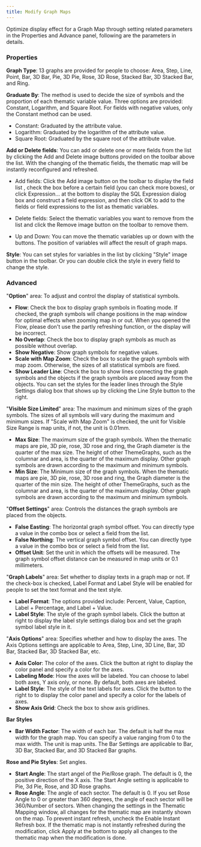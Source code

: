 ```yaml
---
title: Modify Graph Maps
---
```



Optimize display effect for a Graph Map through setting related parameters in the Properties and Advance panel, following are the parameters in details.

### Properties


**Graph Type**: 13 graphs are provided for people to choose: Area, Step, Line, Point, Bar, 3D Bar, Pie, 3D Pie, Rose, 3D Rose, Stacked Bar, 3D Stacked Bar, and Ring.
 
**Graduate By**: The method is used to decide the size of symbols and the proportion of each thematic variable value. Three options are provided: Constant, Logarithm, and Square Root. For fields with negative values, only the Constant method can be used.
- Constant: Graduated by the attribute value.
- Logarithm: Graduated by the logarithm of the attribute value.
- Square Root: Graduated by the square root of the attribute value. 

**Add or Delete fields**: You can add or delete one or more fields from the list by clicking the Add and Delete image buttons provided on the toolbar above the list. With the changing of the thematic fields, the thematic map will be instantly reconfigured and refreshed.
- Add fields: Click the Add image button on the toolbar to display the field list , check the box before a certain field (you can check more boxes), or click Expression... at the bottom to display the SQL Expression dialog box and construct a field expression, and then click OK to add to the fields or field expressions to the list as thematic variables.

- Delete fields: Select the thematic variables you want to remove from the list and click the Remove image button on the toolbar to remove them.
- Up and Down:  You can move the thematic variables up or down with the buttons. The position of variables will affect the result of graph maps.

**Style**: You can set styles for variables in the list by clicking "Style" image button in the toolbar. Or you can double click the style in every field to change the style.


### Advanced


 "**Option**" area: To adjust and control the display of statistical symbols.
 
 - **Flow**: Check the box to display graph symbols in floating mode. If checked, the graph symbols will change positions in the map window for optimal effects when zooming map in or out. When you opened the Flow, please don't use the partly refreshing function, or the display will be incorrect.
 - **No Overlap**: Check the box to display graph symbols as much as possible without overlap.
 - **Show Negative**: Show graph symbols for negative values.
 - **Scale with Map Zoom**:  Check the box to scale the graph symbols with map zoom. Otherwise, the sizes of all statistical symbols are fixed.
 - **Show Leader Line**: Check the box to show lines connecting the graph symbols and the objects if the graph symbols are placed away from the objects. You can set the styles for the leader lines through the Style Settings dialog box that shows up by clicking the Line Style button to the right.

 "**Visible Size Limited**" area: The maximum and minimum sizes of the graph symbols. The sizes of all symbols will vary during the maximum and minimum sizes. If "Scale with Map Zoom" is checked, the unit for Visible Size Range is map units, if not, the unit is 0.01mm. 

- **Max Size**: The maximum size of the graph symbols. When the thematic maps are pie, 3D pie, rose, 3D rose and ring, the Graph diameter is the quarter of the max size. The height of other ThemeGraphs, such as the columnar and area, is the quarter of the maximum display. Other graph symbols are drawn according to the maximum and minimum symbols.
- **Min Size**: The Minimum size of the graph symbols. When the thematic maps are pie, 3D pie, rose, 3D rose and ring, the Graph diameter is the quarter of the min size. The height of other ThemeGraphs, such as the columnar and area, is the quarter of the maximum display. Other graph symbols are drawn according to the maximum and minimum symbols.

 "**Offset Settings**" area: Controls the distances the graph symbols are placed from the objects.

- **False Easting**:  The horizontal graph symbol offset. You can directly type a value in the combo box or select a field from the list.
- **False Northing**: The vertical graph symbol offset. You can directly type a value in the combo box or select a field from the list.
- **Offset Unit**: Set the unit in which the offsets will be measured. The graph symbol offset distance can be measured in map units or 0.1 millimeters.

 "**Graph Labels**" area: Set whether to display texts in a graph map or not. If the check-box is checked, Label Format and Label Style will be enabled for people to set the text format and the text style.

- **Label Format**: The options provided include: Percent, Value, Caption, Label + Percentage, and Label + Value.
- **Label Style**:  The style of the graph symbol labels. Click the button at right to display the label style settings dialog box and set the graph symbol label style in it.

 "**Axis Options**" area: Specifies whether and how to display the axes. The Axis Options settings are applicable to Area, Step, Line, 3D Line, Bar, 3D Bar, Stacked Bar, 3D Stacked Bar, etc.

- **Axis Color**: The color of the axes. Click the button at right to display the color panel and specify a color for the axes.
- **Labeling Mode**: How the axes will be labeled. You can choose to label both axes, Y axis only, or none. By default, both axes are labeled.
- **Label Style**: The style of the text labels for axes. Click the button to the right to to display the color panel and specify a color for the labels of axes.
- **Show Axis Grid**: Check the box to show axis gridlines.

**Bar Styles**

- **Bar Width Factor**: The width of each bar. The default is half the max width for the graph map. You can specify a value ranging from 0 to the max width. The unit is map units. The Bar Settings are applicable to Bar, 3D Bar, Stacked Bar, and 3D Stacked Bar graphs.

**Rose and Pie Styles**: Set angles.

- **Start Angle**: The start angel of the Pie/Rose graph. The default is 0, the positive direction of the X axis. The Start Angle setting is applicable to Pie, 3d Pie, Rose, and 3D Rose graphs. 
- **Rose Angle**: The angle of each sector. The default is 0. If you set Rose Angle to 0 or greater than 360 degrees, the angle of each sector will be 360/Number of sectors.
When changing the settings in the Thematic Mapping window, all changes for the thematic map are instantly shown on the map. To prevent instant refresh, uncheck the Enable Instant Refresh box. If the thematic map is not instantly refreshed during the modification, click Apply at the bottom to apply all changes to the thematic map when the modification is done.

